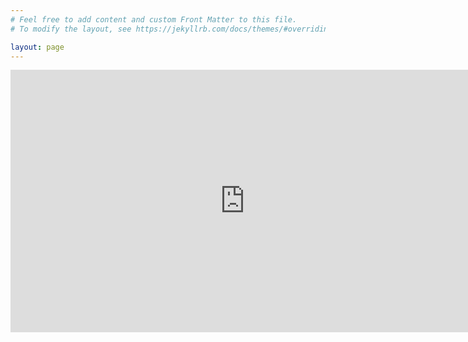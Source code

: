 ```yaml
---
# Feel free to add content and custom Front Matter to this file.
# To modify the layout, see https://jekyllrb.com/docs/themes/#overriding-theme-defaults

layout: page
---
```

<iframe width="750" height="420" src="https://www.youtube.com/embed/Q6Ud5Ce4Jo8?controls=0&autoplay=1&loop=1&showinfo=0&modestbranding=1&mute=1" frameborder="0"></iframe>
